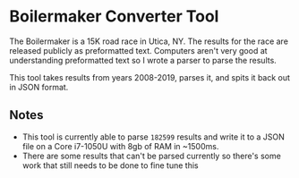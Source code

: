 # Boilermaker Converter Tool

The Boilermaker is a 15K road race in Utica, NY. The results for the race are released publicly as preformatted text. Computers aren't very good at understanding preformatted text so I wrote a parser to parse the results.

This tool takes results from years 2008-2019, parses it, and spits it back out in JSON format.

## Notes

- This tool is currently able to parse `182599` results and write it to a JSON file on a Core i7-1050U with 8gb of RAM in ~1500ms.
- There are some results that can't be parsed currently so there's some work that still needs to be done to fine tune this
